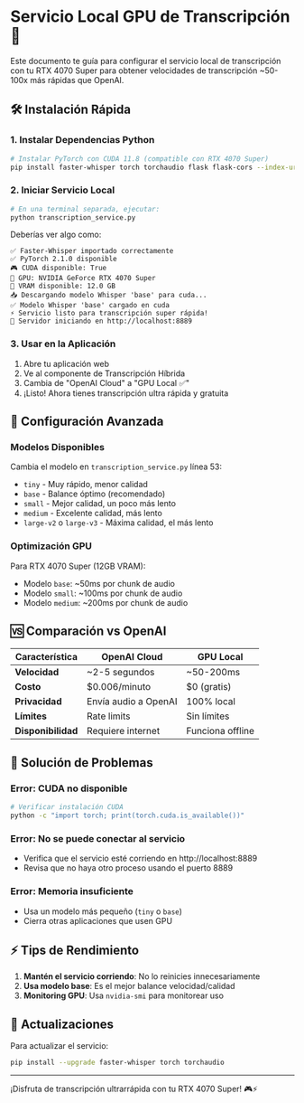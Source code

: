# Servicio Local GPU de Transcripción 🚀

Este documento te guía para configurar el servicio local de transcripción con tu RTX 4070 Super para obtener velocidades de transcripción ~50-100x más rápidas que OpenAI.

## 🛠️ Instalación Rápida

### 1. Instalar Dependencias Python

```bash
# Instalar PyTorch con CUDA 11.8 (compatible con RTX 4070 Super)
pip install faster-whisper torch torchaudio flask flask-cors --index-url https://download.pytorch.org/whl/cu118
```

### 2. Iniciar Servicio Local

```bash
# En una terminal separada, ejecutar:
python transcription_service.py
```

Deberías ver algo como:
```
✅ Faster-Whisper importado correctamente
✅ PyTorch 2.1.0 disponible
🎮 CUDA disponible: True
🚀 GPU: NVIDIA GeForce RTX 4070 Super
💾 VRAM disponible: 12.0 GB
📥 Descargando modelo Whisper 'base' para cuda...
✅ Modelo Whisper 'base' cargado en cuda
⚡ Servicio listo para transcripción super rápida!
📡 Servidor iniciando en http://localhost:8889
```

### 3. Usar en la Aplicación

1. Abre tu aplicación web
2. Ve al componente de Transcripción Híbrida  
3. Cambia de "OpenAI Cloud" a "GPU Local ✅"
4. ¡Listo! Ahora tienes transcripción ultra rápida y gratuita

## 🔧 Configuración Avanzada

### Modelos Disponibles

Cambia el modelo en `transcription_service.py` línea 53:

- `tiny` - Muy rápido, menor calidad
- `base` - Balance óptimo (recomendado)
- `small` - Mejor calidad, un poco más lento
- `medium` - Excelente calidad, más lento
- `large-v2` o `large-v3` - Máxima calidad, el más lento

### Optimización GPU

Para RTX 4070 Super (12GB VRAM):
- Modelo `base`: ~50ms por chunk de audio
- Modelo `small`: ~100ms por chunk de audio  
- Modelo `medium`: ~200ms por chunk de audio

## 🆚 Comparación vs OpenAI

| Característica | OpenAI Cloud | GPU Local |
|----------------|--------------|-----------|
| **Velocidad** | ~2-5 segundos | ~50-200ms |
| **Costo** | $0.006/minuto | $0 (gratis) |
| **Privacidad** | Envía audio a OpenAI | 100% local |
| **Límites** | Rate limits | Sin límites |
| **Disponibilidad** | Requiere internet | Funciona offline |

## 🐛 Solución de Problemas

### Error: CUDA no disponible
```bash
# Verificar instalación CUDA
python -c "import torch; print(torch.cuda.is_available())"
```

### Error: No se puede conectar al servicio
- Verifica que el servicio esté corriendo en http://localhost:8889
- Revisa que no haya otro proceso usando el puerto 8889

### Error: Memoria insuficiente
- Usa un modelo más pequeño (`tiny` o `base`)
- Cierra otras aplicaciones que usen GPU

## ⚡ Tips de Rendimiento

1. **Mantén el servicio corriendo**: No lo reinicies innecesariamente
2. **Usa modelo base**: Es el mejor balance velocidad/calidad
3. **Monitoring GPU**: Usa `nvidia-smi` para monitorear uso

## 🔄 Actualizaciones

Para actualizar el servicio:
```bash
pip install --upgrade faster-whisper torch torchaudio
```

---

¡Disfruta de transcripción ultrarrápida con tu RTX 4070 Super! 🎮⚡